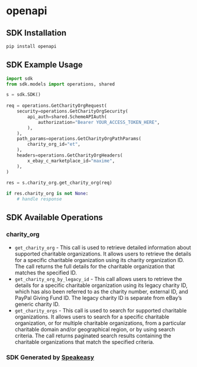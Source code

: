 # openapi

<!-- Start SDK Installation -->
## SDK Installation

```bash
pip install openapi
```
<!-- End SDK Installation -->

## SDK Example Usage
<!-- Start SDK Example Usage -->
```python
import sdk
from sdk.models import operations, shared

s = sdk.SDK()
    
req = operations.GetCharityOrgRequest(
    security=operations.GetCharityOrgSecurity(
        api_auth=shared.SchemeAPIAuth(
            authorization="Bearer YOUR_ACCESS_TOKEN_HERE",
        ),
    ),
    path_params=operations.GetCharityOrgPathParams(
        charity_org_id="et",
    ),
    headers=operations.GetCharityOrgHeaders(
        x_ebay_c_marketplace_id="maxime",
    ),
)
    
res = s.charity_org.get_charity_org(req)

if res.charity_org is not None:
    # handle response
```
<!-- End SDK Example Usage -->

<!-- Start SDK Available Operations -->
## SDK Available Operations

### charity_org

* `get_charity_org` - This call is used to retrieve detailed information about supported charitable organizations. It allows users to retrieve the details for a specific charitable organization using its charity organization ID. The call returns the full details for the charitable organization that matches the specified ID.
* `get_charity_org_by_legacy_id` - This call allows users to retrieve the details for a specific charitable organization using its legacy charity ID, which has also been referred to as the charity number, external ID, and PayPal Giving Fund ID. The legacy charity ID&nbsp;is separate from eBay&rsquo;s generic charity ID.
* `get_charity_orgs` - This call is used to search for supported charitable organizations. It allows users to search for a specific charitable organization, or for multiple charitable organizations, from a particular charitable domain and/or geographical region, or by using search criteria. The call returns paginated search results containing the charitable organizations that match the specified criteria.

<!-- End SDK Available Operations -->

### SDK Generated by [Speakeasy](https://docs.speakeasyapi.dev/docs/using-speakeasy/client-sdks)
